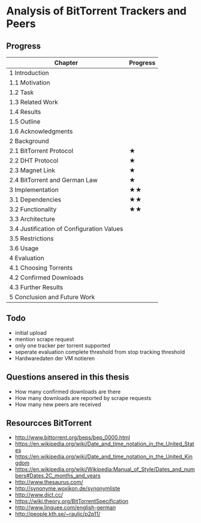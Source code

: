 # Analysis of BitTorrent Trackers and Peers
## Progress
Chapter | Progress
--- | ---
1 Introduction |
1.1 Motivation | 
1.2 Task | 
1.3 Related Work | 
1.4 Results | 
1.5 Outline | 
1.6 Acknowledgments | 
2 Background | 
2.1 BitTorrent Protocol | ★
2.2 DHT Protocol | ★
2.3 Magnet Link | ★
2.4 BitTorrent and German Law | ★
3 Implementation | ★★
3.1 Dependencies | ★★
3.2 Functionality | ★★
3.3 Architecture |
3.4 Justification of Configuration Values | 
3.5 Restrictions | 
3.6 Usage | 
4 Evaluation | 
4.1 Choosing Torrents | 
4.2 Confirmed Downloads | 
4.3 Further Results | 
5 Conclusion and Future Work | 

## Todo
* initial upload
* mention scrape request
* only one tracker per torrent supported
* seperate evaluation complete threshold from stop tracking threshold
* Hardwaredaten der VM notieren

## Questions ansered in this thesis
* How many confirmed downloads are there
* How many downloads are reported by scrape requests
* How many new peers are received

## Resourcces BitTorrent
* http://www.bittorrent.org/beps/bep_0000.html
* https://en.wikipedia.org/wiki/Date_and_time_notation_in_the_United_States
* https://en.wikipedia.org/wiki/Date_and_time_notation_in_the_United_Kingdom
* https://en.wikipedia.org/wiki/Wikipedia:Manual_of_Style/Dates_and_numbers#Dates.2C_months_and_years
* http://www.thesaurus.com/
* http://synonyme.woxikon.de/synonymliste
* http://www.dict.cc/
* https://wiki.theory.org/BitTorrentSpecification
* http://www.linguee.com/english-german
* http://people.kth.se/~rauljc/p2p11/